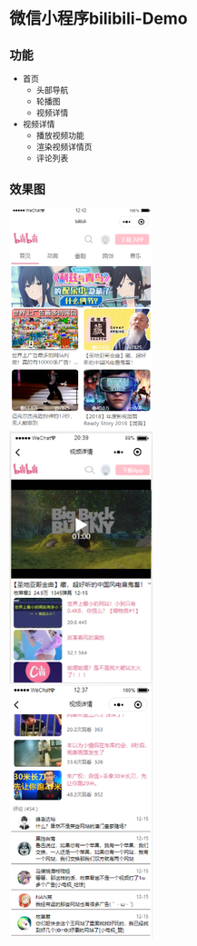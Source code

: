 # 微信小程序bilibili-Demo

## 功能
+ 首页  
  - 头部导航
  - 轮播图
  - 视频详情 
+ 视频详情  
  - 播放视频功能
  - 渲染视频详情页 
  - 评论列表 

## 效果图
  <img src="images/index.png" width="50%">
  <img src="images/detail.png" width="50%">
  <img src="images/comment.png" width="50%">


